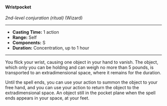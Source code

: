 #### Wristpocket
*2nd-level conjuration (ritual)* (Wizard)
___
- **Casting Time:** 1 action
- **Range:** Self
- **Components:** S
- **Duration:** Concentration, up to 1 hour
---
You flick your wrist, causing one object in your hand to vanish. The object, which only you can be holding and can weigh no more than 5 pounds, is transported to an extradimensional space, where it remains for the duration.

Until the spell ends, you can use your action to summon the object to your free hand, and you can use your action to return the object to the extradimensional space. An object still in the pocket plane when the spell ends appears in your space, at your feet.